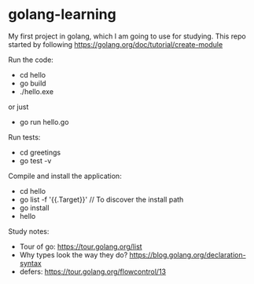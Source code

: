 # golang-learning

My first project in golang, which I am going to use for studying.
This repo started by following https://golang.org/doc/tutorial/create-module

Run the code:

- cd hello
- go build
- ./hello.exe

or just

- go run hello.go

Run tests:

- cd greetings
- go test -v

Compile and install the application:

- cd hello
- go list -f '{{.Target}}' // To discover the install path
- go install
- hello

Study notes:

- Tour of go: https://tour.golang.org/list
- Why types look the way they do? https://blog.golang.org/declaration-syntax
- defers: https://tour.golang.org/flowcontrol/13
